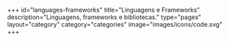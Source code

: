 +++
id="languages-frameworks"
title="Linguagens e Frameworks"
description="Linguagens, frameworks e bibliotecas."
type="pages"
layout="category"
category="categories"
image="images/icons/code.svg"
+++